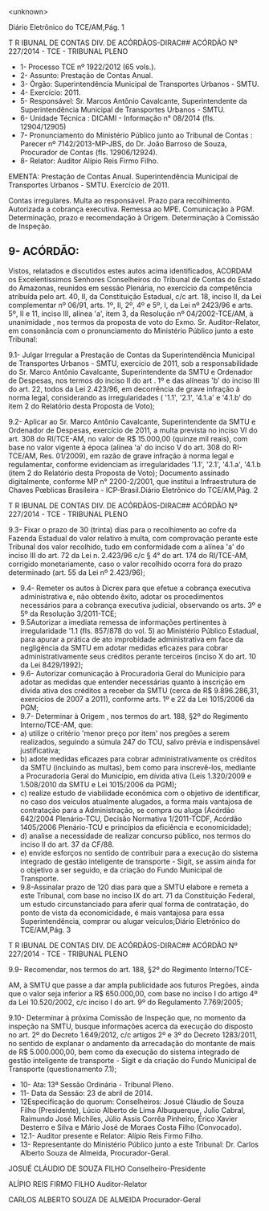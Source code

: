 &lt;unknown&gt;

Diário Eletrônico do TCE/AM,Pág. 1

T R IBUNAL DE CONTAS DIV. DE ACÓRDÃOS-DIRAC## ACÓRDÃO Nº 227/2014 - TCE - TRIBUNAL PLENO

- 1- Processo TCE nº 1922/2012 (65 vols.).
- 2- Assunto: Prestação de Contas Anual.
- 3- Órgão: Superintendência Municipal de Transportes Urbanos - SMTU.
- 4- Exercício: 2011.
- 5- Responsável: Sr. Marcos Antônio Cavalcante, Superintendente da Superintendência Municipal de Transportes Urbanos - SMTU.
- 6- Unidade Técnica : DICAMI - Informação n° 08/2014 (fls. 12904/12905)
- 7-  Pronunciamento  do Ministério  Público  junto  ao Tribunal  de  Contas :  Parecer  nº 7142/2013-MP-JBS, do Dr. João Barroso de Souza, Procurador de Contas (fls. 12906/12924).
- 8- Relator: Auditor Alípio Reis Firmo Filho.

EMENTA: Prestação de Contas Anual. Superintendência Municipal de Transportes Urbanos - SMTU. Exercício de 2011.

Contas irregulares. Multa ao responsável. Prazo para recolhimento. Autorizada a cobrança executiva. Remessa ao MPE. Comunicação  à  PGM.  Determinação,  prazo  e recomendação  à  Origem.      Determinação  à Comissão de Inspeção.

## 9- ACÓRDÃO:

Vistos, relatados e discutidos estes autos acima identificados,  ACORDAM os Excelentíssimos  Senhores  Conselheiros  do  Tribunal  de  Contas  do  Estado  do Amazonas, reunidos em sessão Plenária, no exercício da competência atribuída pelo art. 40, II, da Constituição Estadual, c/c art. 18, inciso II, da Lei complementar nº 06/91, arts. 1º,  II,  2º,  4º  e  5º,  I,  da  Lei  nº  2423/96  e  arts.  5º,  II  e  11,  inciso  III,  alínea  'a',  item  3,  da Resolução  nº  04/2002-TCE/AM, à  unanimidade ,    nos  termos  da  proposta  de  voto  do Exmo. Sr. Auditor-Relator, em consonância com o pronunciamento do Ministério Público junto a este Tribunal:

9.1- Julgar Irregular a Prestação de Contas da Superintendência Municipal de Transportes Urbanos - SMTU, exercício de 2011, sob a responsabilidade do Sr. Marco Antônio Cavalcante, Superintendente da SMTU e Ordenador de Despesas, nos termos do inciso  II  do  art . 1º  e  das  alíneas  'b'  do  inciso  III  do  art.  22, todos  da  Lei  2.423/96,  em decorrência de grave infração à norma legal, considerando as irregularidades ( '1.1', '2.1', '4.1.a' e '4.1.b' do item 2 do Relatório desta Proposta de Voto);

9.2- Aplicar ao Sr. Marco Antônio Cavalcante, Superintendente da SMTU e Ordenador de Despesas, exercício de 2011, a multa prevista no inciso VI do art. 308 do RI/TCE-AM, no valor de R$ 15.000,00 (quinze mil reais), com base no valor  vigente à época (alínea 'a' do inciso V do art. 308 do RI-TCE/AM, Res. 01/2009), em razão de grave infração à norma legal e regulamentar, conforme evidenciam as irregularidades '1.1', '2.1', '4.1.a', '4.1.b (item 2 do Relatório desta Proposta de Voto); Documento assinado digitalmente, conforme MP n° 2200-2/2001, que institui a Infraestrutura de Chaves Pœblicas Brasileira - ICP-Brasil.Diário Eletrônico do TCE/AM,Pág. 2

T R IBUNAL DE CONTAS DIV. DE ACÓRDÃOS-DIRAC## ACÓRDÃO Nº 227/2014 - TCE - TRIBUNAL PLENO

9.3- Fixar o prazo de 30 (trinta) dias para o recolhimento ao  cofre  da Fazenda Estadual do valor relativo à multa, com comprovação perante este Tribunal dos valor recolhido, tudo em conformidade com a alínea 'a' do inciso III do art. 72 da Lei n. 2.423/96  c/c  §  4°  do  art.  174  do  RI/TCE-AM,  corrigido  monetariamente,  caso  o  valor recolhido ocorra fora do prazo determinado (art. 55 da Lei nº 2.423/96);

- 9.4-  Remeter os  autos  à Dicrex para  que  efetue  a  cobrança  executiva administrativa  e,  não  obtendo  êxito,  adotar  os  procedimentos  necessários  para  a cobrança executiva judicial, observando os arts. 3º e 5º da Resolução 3/2011-TCE;
- 9.5Autorizar a imediata remessa de informações pertinentes à irregularidade '1.1 (fls. 857/878 do vol. 5) ao Ministério Público Estadual, para apurar a prática  de  ato  improbidade  administrativa  em  face  da  negligência  da  SMTU  em  adotar medidas eficazes para cobrar administrativamente seus créditos perante terceiros (inciso X do art. 10 da Lei 8429/1992);
- 9.6-  Autorizar  comunicação à Procuradoria  Geral  do  Município para adotar  as  medidas  que  entender  necessárias  quanto  à  inscrição  em  dívida  ativa  dos créditos  a  receber  da  SMTU  (cerca  de  R$  9.896.286,31,  exercícios  de  2007  a  2011), conforme arts. 1º e 22 da Lei 1015/2006 da PGM;
- 9.7-  Determinar  à  Origem ,  nos  termos  do  art.  188,  §2º  do  Regimento Interno/TCE-AM, que:
- a) utilize o critério 'menor preço por item' nos pregões a serem realizados, seguindo a súmula 247 do TCU, salvo prévia e indispensável justificativa;
- b) adote medidas eficazes para cobrar administrativamente os créditos da SMTU (incluindo as multas), bem como para inscrevê-los, mediante a Procuradoria Geral do Município, em dívida ativa (Leis 1.320/2009 e 1.508/2010 da SMTU e Lei 1015/2006 da PGM);
- c) realize estudo de viabilidade econômica com o objetivo de identificar, no caso dos veículos atualmente alugados, a forma mais vantajosa de contratação para a Administração, se compra ou aluga (Acórdão 642/2004 Plenário-TCU, Decisão Normativa 1/2011-TCDF, Acórdão 1405/2006 Plenário-TCU e princípios da eficiência e economicidade);
- d) analise a necessidade de realizar concurso público, nos termos do inciso II do art. 37 da CF/88.
- e)  envide  esforços  no sentido  de  contribuir  para  a  execução  do  sistema integrado de gestão inteligente de transporte  - Sigit, se assim ainda for o objetivo a ser seguido, e da criação do Fundo Municipal de Transporte.
- 9.8-Assinalar prazo de 120 dias para que  a SMTU elabore e remeta a este  Tribunal,  com  base  no  inciso  IX  do  art.  71  da  Constituição  Federal,  um  estudo circunstanciado para aferir qual forma de contratação, do ponto de vista da economicidade,  é  mais  vantajosa  para  essa  Superintendência,  comprar  ou  alugar veículos;Diário Eletrônico do TCE/AM,Pág. 3

T R IBUNAL DE CONTAS DIV. DE ACÓRDÃOS-DIRAC## ACÓRDÃO Nº 227/2014 - TCE - TRIBUNAL PLENO

9.9- Recomendar, nos termos do art. 188, §2º do Regimento Interno/TCE-

AM, à SMTU que passe a dar ampla publicidade aos futuros Pregões, ainda que o valor seja inferior a R$ 650.000,00, com base no inciso I do artigo 4º da Lei 10.520/2002, c/c inciso I do art. 9º do Regulamento 7.769/2005;

9.10- Determinar à  próxima Comissão de Inspeção que, no momento da inspeção na SMTU, busque informações acerca da execução do disposto no art. 2º do Decreto 1.649/2012, c/c artigos 2º e 3º do Decreto 1283/2011, no sentido de explanar o andamento  da  arrecadação  do  montante  de  mais  de  R$  5.000.000,00,  bem  como  da execução do sistema integrado de gestão inteligente de transporte - Sigit e da criação do Fundo Municipal de Transporte (questionamento 7.1);

- 10- Ata: 13ª Sessão Ordinária - Tribunal Pleno.
- 11- Data da Sessão: 23 de abril de 2014.
- 12Especificação do quorum: Conselheiros: Josué Cláudio de Souza Filho (Presidente), Lúcio Alberto de Lima Albuquerque,  Julio Cabral, Raimundo José Michiles, Júlio Assis Corrêa Pinheiro, Érico Xavier Desterro e Silva e Mário José de Moraes Costa Filho (Convocado).
- 12.1- Auditor presente e Relator: Alípio Reis Firmo Filho.
- 13-  Representante  do  Ministério  Público  junto  a  este Tribunal: Dr. Carlos  Alberto Souza de Almeida, Procurador-Geral.

JOSUÉ CLÁUDIO DE SOUZA FILHO Conselheiro-Presidente

ALÍPIO REIS FIRMO FILHO Auditor-Relator

CARLOS ALBERTO SOUZA DE ALMEIDA Procurador-Geral